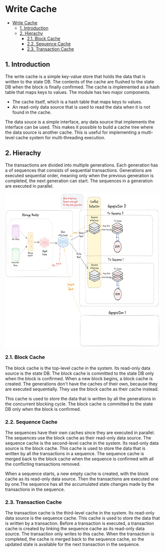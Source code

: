 # Write Cache
- [Write Cache](#write-cache)
  - [1. Introduction](#1-introduction)
  - [2. Hierachy](#2-hierachy)
    - [2.1. Block Cache](#21-block-cache)
    - [2.2. Sequence Cache](#22-sequence-cache)
    - [2.3. Transaction Cache](#23-transaction-cache)

## 1. Introduction

The write cache is a simple key-value store that holds the data that is written to the state DB. The contents of the cache are flushed to the state DB when the block is finally confirmed. The cache is implemented as a hash table that maps keys to values. The module has two major components. 
- The cache itself, which is a hash table that maps keys to values.
- An read-only data source that is used to read the data when it is not found in the cache.

The data souce is a simple interface, any data source that implements the interface can be used. This makes it possible to build a cache tree where the data source is another cache. This is useful for implementing a multi-level cache system for multi-threading execution.

## 2. Hierachy

The transactions are divided into multiple generations. Each generation has a of sequences that consists of sequential transactions. Generations are executed sequential order, meaning only when the previous generation is completed, the next generation can start. The sequences in a generation are executed in parallel. 

<img align="center" height="500" src="diagram.png"/>

### 2.1. Block Cache

The block cache is the top-level cache in the system. Its read-only data source is the state DB. The block cache is committed to the state DB only when the block is confirmed.  When a new block begins, a block cache is created. The generations don't have the caches of their own, because they are executed sequentially. They use the block cache as their cache instead.

This cache is used to store the data that is written by all the generations in the concurrent blocking cycle. The block cache is committed to the state DB only when the block is confirmed. 

### 2.2. Sequence Cache

The sequences have their own caches since they are executed in parallel. The sequences use the block cache as their read-only data source. 
The sequence cache is the second-level cache in the system. Its read-only data source is the block cache. This cache is used to store the data that is written by all the transactions in a sequence. The sequence cache is merged back to the block cache when the sequence is confirmed with all the conflicting transactions removed.

When a sequence starts, a new empty cache is created, with the block cache as its read-only data source. Then the transactions are executed one by one.The sequence has all the accumulated state changes made by the transactions in the sequence.

### 2.3. Transaction Cache

The transaction cache is the third-level cache in the system. Its read-only data source is the sequence cache. This cache is used to store the data that is written by a transaction. Before a transaction is executed, a transaction cache is created by linking the sequence cache as its read-only data source. The transaction only writes to this cache. When the transaction is completed, the cache is merged back to the sequence cache, so the updated state is available for the next transaction in the sequence.

